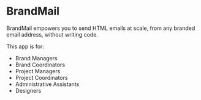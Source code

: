 # BrandMail

BrandMail empowers you to send HTML emails at scale, from any branded email address, without writing code.

This app is for:

- Brand Managers
- Brand Coordinators
- Project Managers
- Project Coordinators
- Administrative Assistants
- Designers